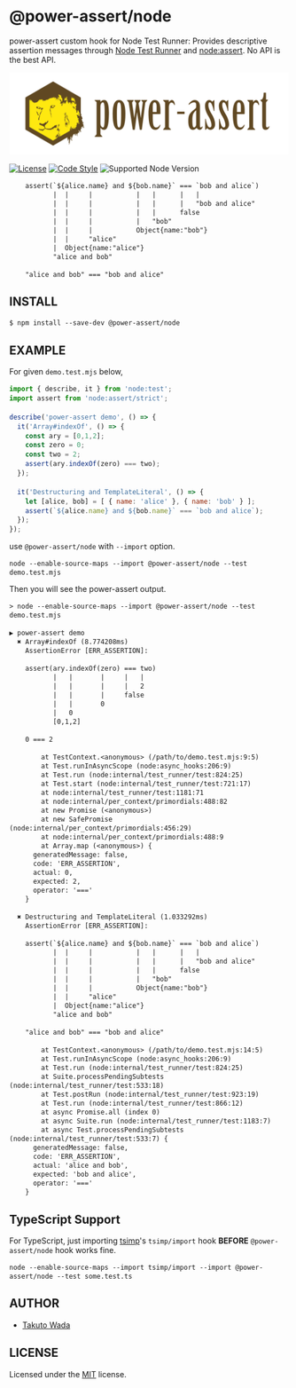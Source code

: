 @power-assert/node
================================

power-assert custom hook for Node Test Runner: Provides descriptive assertion messages through [Node Test Runner](https://nodejs.org/api/test.html) and [node:assert](https://nodejs.org/api/assert.html). No API is the best API.

[![power-assert][power-assert-banner]][power-assert-url]

[![License][license-image]][license-url]
[![Code Style][style-image]][style-url]
![Supported Node Version](https://img.shields.io/node/v/%40power-assert%2Fnode)

```
    assert(`${alice.name} and ${bob.name}` === `bob and alice`)
           |  |     |           |   |      |   |
           |  |     |           |   |      |   "bob and alice"
           |  |     |           |   |      false
           |  |     |           |   "bob"
           |  |     |           Object{name:"bob"}
           |  |     "alice"
           |  Object{name:"alice"}
           "alice and bob"

    "alice and bob" === "bob and alice"
```


INSTALL
---------------------------------------

```
$ npm install --save-dev @power-assert/node
```


EXAMPLE
---------------------------------------

For given `demo.test.mjs` below,

```javascript
import { describe, it } from 'node:test';
import assert from 'node:assert/strict';

describe('power-assert demo', () => {
  it('Array#indexOf', () => {
    const ary = [0,1,2];
    const zero = 0;
    const two = 2;
    assert(ary.indexOf(zero) === two);
  });

  it('Destructuring and TemplateLiteral', () => {
    let [alice, bob] = [ { name: 'alice' }, { name: 'bob' } ];
    assert(`${alice.name} and ${bob.name}` === `bob and alice`);
  });
});
```

use `@power-assert/node` with `--import` option.

```
node --enable-source-maps --import @power-assert/node --test demo.test.mjs
```

Then you will see the power-assert output.

```
> node --enable-source-maps --import @power-assert/node --test demo.test.mjs

▶ power-assert demo
  ✖ Array#indexOf (8.774208ms)
    AssertionError [ERR_ASSERTION]:

    assert(ary.indexOf(zero) === two)
           |   |       |     |   |
           |   |       |     |   2
           |   |       |     false
           |   |       0
           |   0
           [0,1,2]

    0 === 2

        at TestContext.<anonymous> (/path/to/demo.test.mjs:9:5)
        at Test.runInAsyncScope (node:async_hooks:206:9)
        at Test.run (node:internal/test_runner/test:824:25)
        at Test.start (node:internal/test_runner/test:721:17)
        at node:internal/test_runner/test:1181:71
        at node:internal/per_context/primordials:488:82
        at new Promise (<anonymous>)
        at new SafePromise (node:internal/per_context/primordials:456:29)
        at node:internal/per_context/primordials:488:9
        at Array.map (<anonymous>) {
      generatedMessage: false,
      code: 'ERR_ASSERTION',
      actual: 0,
      expected: 2,
      operator: '==='
    }

  ✖ Destructuring and TemplateLiteral (1.033292ms)
    AssertionError [ERR_ASSERTION]:

    assert(`${alice.name} and ${bob.name}` === `bob and alice`)
           |  |     |           |   |      |   |
           |  |     |           |   |      |   "bob and alice"
           |  |     |           |   |      false
           |  |     |           |   "bob"
           |  |     |           Object{name:"bob"}
           |  |     "alice"
           |  Object{name:"alice"}
           "alice and bob"

    "alice and bob" === "bob and alice"

        at TestContext.<anonymous> (/path/to/demo.test.mjs:14:5)
        at Test.runInAsyncScope (node:async_hooks:206:9)
        at Test.run (node:internal/test_runner/test:824:25)
        at Suite.processPendingSubtests (node:internal/test_runner/test:533:18)
        at Test.postRun (node:internal/test_runner/test:923:19)
        at Test.run (node:internal/test_runner/test:866:12)
        at async Promise.all (index 0)
        at async Suite.run (node:internal/test_runner/test:1183:7)
        at async Test.processPendingSubtests (node:internal/test_runner/test:533:7) {
      generatedMessage: false,
      code: 'ERR_ASSERTION',
      actual: 'alice and bob',
      expected: 'bob and alice',
      operator: '==='
    }
```


TypeScript Support
---------------------------------------

For TypeScript, just importing [tsimp](https://github.com/tapjs/tsimp)'s `tsimp/import` hook __BEFORE__ `@power-assert/node` hook works fine.

```
node --enable-source-maps --import tsimp/import --import @power-assert/node --test some.test.ts
```


AUTHOR
---------------------------------------
* [Takuto Wada](https://github.com/twada)


LICENSE
---------------------------------------
Licensed under the [MIT](https://twada.mit-license.org/) license.

[power-assert-url]: https://github.com/power-assert-js
[power-assert-banner]: https://raw.githubusercontent.com/power-assert-js/power-assert-js-logo/master/banner/banner-official-fullcolor.png

[style-url]: https://github.com/neostandard/neostandard
[style-image]: https://img.shields.io/badge/code_style-neostandard-brightgreen?style=flat

[license-url]: https://twada.mit-license.org/
[license-image]: https://img.shields.io/badge/license-MIT-brightgreen.svg
